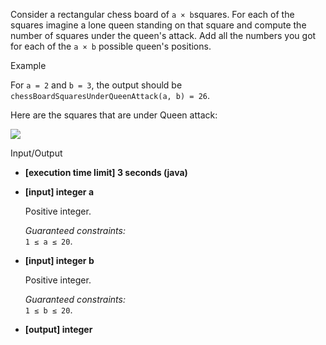 
Consider a rectangular chess board of  `a × b`squares. For each of the squares imagine a lone queen standing on that square and compute the number of squares under the queen's attack. Add all the numbers you got for each of the  `a × b`  possible queen's positions.

Example

For  `a = 2`  and  `b = 3`, the output should be  
`chessBoardSquaresUnderQueenAttack(a, b) = 26`.

Here are the squares that are under Queen attack:

![](https://codefightsuserpics.s3.amazonaws.com/tasks/chessBoardSquaresUnderQueenAttack/img/example.png?_tm=1530791318770)

Input/Output

-   **[execution time limit] 3 seconds (java)**
    
-   **[input] integer a**
    
    Positive integer.
    
    _Guaranteed constraints:_  
    `1 ≤ a ≤ 20`.
    
-   **[input] integer b**
    
    Positive integer.
    
    _Guaranteed constraints:_  
    `1 ≤ b ≤ 20`.
    
-   **[output] integer**